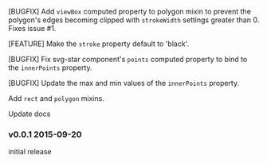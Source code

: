 
[BUGFIX] Add `viewBox` computed property to polygon mixin to prevent the polygon's edges becoming clipped with `strokeWidth` settings greater than 0. Fixes issue #1.

[FEATURE] Make the `stroke` property default to 'black'.

[BUGFIX] Fix svg-star component's `points` computed property to bind to the `innerPoints` property.

[BUGFIX] Update the max and min values of the `innerPoints` property.

Add `rect` and `polygon` mixins.

Update docs

### v0.0.1 2015-09-20

initial release

